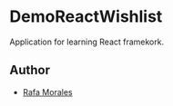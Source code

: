# DemoReactWishlist

Application for learning React framekork.

## Author

- [Rafa Morales](https://github.com/rafaticarte)
